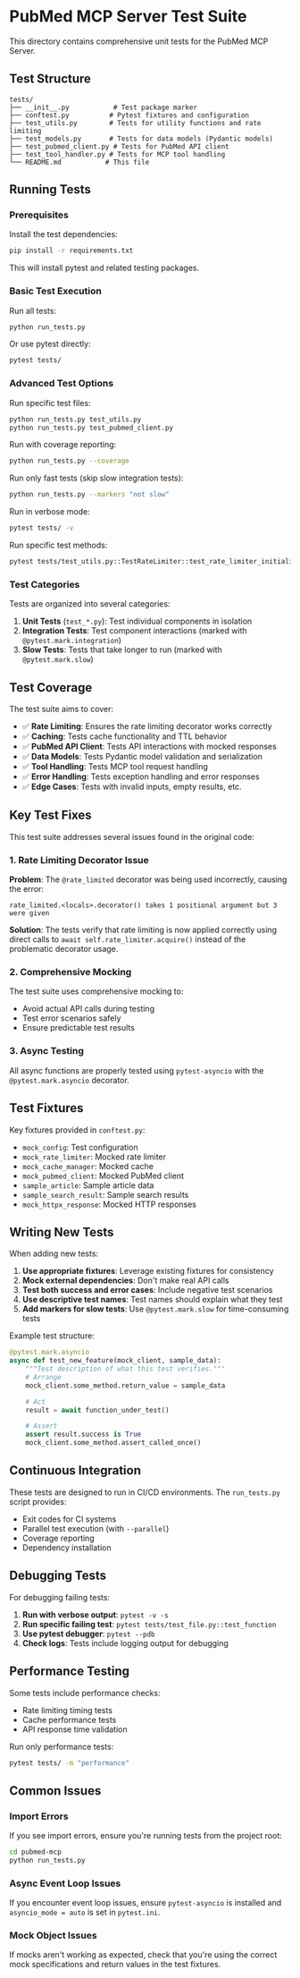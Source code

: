 # PubMed MCP Server Test Suite

This directory contains comprehensive unit tests for the PubMed MCP Server.

## Test Structure

```
tests/
├── __init__.py           # Test package marker
├── conftest.py          # Pytest fixtures and configuration
├── test_utils.py        # Tests for utility functions and rate limiting
├── test_models.py       # Tests for data models (Pydantic models)
├── test_pubmed_client.py # Tests for PubMed API client
├── test_tool_handler.py # Tests for MCP tool handling
└── README.md           # This file
```

## Running Tests

### Prerequisites

Install the test dependencies:

```bash
pip install -r requirements.txt
```

This will install pytest and related testing packages.

### Basic Test Execution

Run all tests:
```bash
python run_tests.py
```

Or use pytest directly:
```bash
pytest tests/
```

### Advanced Test Options

Run specific test files:
```bash
python run_tests.py test_utils.py
python run_tests.py test_pubmed_client.py
```

Run with coverage reporting:
```bash
python run_tests.py --coverage
```

Run only fast tests (skip slow integration tests):
```bash
python run_tests.py --markers "not slow"
```

Run in verbose mode:
```bash
pytest tests/ -v
```

Run specific test methods:
```bash
pytest tests/test_utils.py::TestRateLimiter::test_rate_limiter_initialization
```

### Test Categories

Tests are organized into several categories:

1. **Unit Tests** (`test_*.py`): Test individual components in isolation
2. **Integration Tests**: Test component interactions (marked with `@pytest.mark.integration`)
3. **Slow Tests**: Tests that take longer to run (marked with `@pytest.mark.slow`)

## Test Coverage

The test suite aims to cover:

- ✅ **Rate Limiting**: Ensures the rate limiting decorator works correctly
- ✅ **Caching**: Tests cache functionality and TTL behavior
- ✅ **PubMed API Client**: Tests API interactions with mocked responses
- ✅ **Data Models**: Tests Pydantic model validation and serialization
- ✅ **Tool Handling**: Tests MCP tool request handling
- ✅ **Error Handling**: Tests exception handling and error responses
- ✅ **Edge Cases**: Tests with invalid inputs, empty results, etc.

## Key Test Fixes

This test suite addresses several issues found in the original code:

### 1. Rate Limiting Decorator Issue

**Problem**: The `@rate_limited` decorator was being used incorrectly, causing the error:
```
rate_limited.<locals>.decorator() takes 1 positional argument but 3 were given
```

**Solution**: The tests verify that rate limiting is now applied correctly using direct calls to `await self.rate_limiter.acquire()` instead of the problematic decorator usage.

### 2. Comprehensive Mocking

The test suite uses comprehensive mocking to:
- Avoid actual API calls during testing
- Test error scenarios safely
- Ensure predictable test results

### 3. Async Testing

All async functions are properly tested using `pytest-asyncio` with the `@pytest.mark.asyncio` decorator.

## Test Fixtures

Key fixtures provided in `conftest.py`:

- `mock_config`: Test configuration
- `mock_rate_limiter`: Mocked rate limiter
- `mock_cache_manager`: Mocked cache
- `mock_pubmed_client`: Mocked PubMed client
- `sample_article`: Sample article data
- `sample_search_result`: Sample search results
- `mock_httpx_response`: Mocked HTTP responses

## Writing New Tests

When adding new tests:

1. **Use appropriate fixtures**: Leverage existing fixtures for consistency
2. **Mock external dependencies**: Don't make real API calls
3. **Test both success and error cases**: Include negative test scenarios
4. **Use descriptive test names**: Test names should explain what they test
5. **Add markers for slow tests**: Use `@pytest.mark.slow` for time-consuming tests

Example test structure:
```python
@pytest.mark.asyncio
async def test_new_feature(mock_client, sample_data):
    """Test description of what this test verifies."""
    # Arrange
    mock_client.some_method.return_value = sample_data

    # Act
    result = await function_under_test()

    # Assert
    assert result.success is True
    mock_client.some_method.assert_called_once()
```

## Continuous Integration

These tests are designed to run in CI/CD environments. The `run_tests.py` script provides:

- Exit codes for CI systems
- Parallel test execution (with `--parallel`)
- Coverage reporting
- Dependency installation

## Debugging Tests

For debugging failing tests:

1. **Run with verbose output**: `pytest -v -s`
2. **Run specific failing test**: `pytest tests/test_file.py::test_function`
3. **Use pytest debugger**: `pytest --pdb`
4. **Check logs**: Tests include logging output for debugging

## Performance Testing

Some tests include performance checks:
- Rate limiting timing tests
- Cache performance tests
- API response time validation

Run only performance tests:
```bash
pytest tests/ -m "performance"
```

## Common Issues

### Import Errors
If you see import errors, ensure you're running tests from the project root:
```bash
cd pubmed-mcp
python run_tests.py
```

### Async Event Loop Issues
If you encounter event loop issues, ensure `pytest-asyncio` is installed and `asyncio_mode = auto` is set in `pytest.ini`.

### Mock Object Issues
If mocks aren't working as expected, check that you're using the correct mock specifications and return values in the test fixtures.
